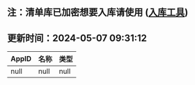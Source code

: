 ## 注：清单库已加密想要入库请使用 ([入库工具](https://github.com/BlankTMing/ManifestAutoUpdate/releases))

## 更新时间：2024-05-07 09:31:12
| AppID | 名称 | 类型  |
| :-------------------- | :----------------------------- | :----------- |
| null | null| null |
